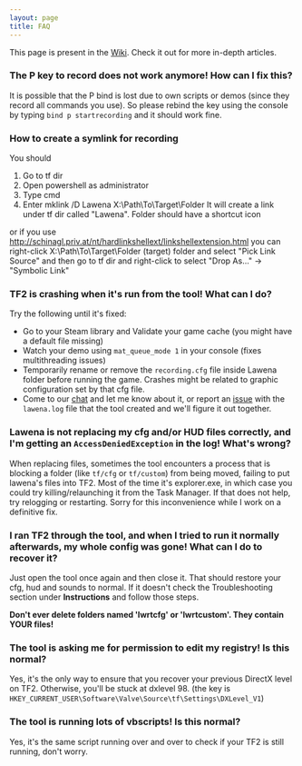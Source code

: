 ```yaml
---
layout: page
title: FAQ
---
```


<div class="message">
  This page is present in the <a href="{{ site.github.repo }}/wiki">Wiki</a>. Check it out for more in-depth articles.
</div>

### The P key to record does not work anymore! How can I fix this?

It is possible that the P bind is lost due to own scripts or demos (since they record all commands you use). So please rebind the key using the console by typing ``bind p startrecording`` and it should work fine.

### How to create a symlink for recording

You should
1. Go to tf dir
2. Open powershell as administrator
3. Type cmd
4. Enter mklink /D Lawena X:\Path\To\Target\Folder
It will create a link under tf dir called "Lawena". Folder should have a shortcut icon

or if you use http://schinagl.priv.at/nt/hardlinkshellext/linkshellextension.html you can right-click X:\Path\To\Target\Folder (target) folder and select "Pick Link Source" and then go to tf dir and right-click to select "Drop As..." -> "Symbolic Link"

### TF2 is crashing when it's run from the tool! What can I do?

Try the following until it's fixed:

* Go to your Steam library and Validate your game cache (you might have a default file missing)
* Watch your demo using ``mat_queue_mode 1`` in your console (fixes multithreading issues)
* Temporarily rename or remove the ``recording.cfg`` file inside Lawena folder before running the game. Crashes might be related to graphic configuration set by that cfg file.
* Come to our [chat](https://gitter.im/quanticc/lawena-recording-tool) and let me know about it, or report an [issue](https://github.com/quanticc/lawena-recording-tool/issues) with the ``lawena.log`` file that the tool created and we'll figure it out together.

### Lawena is not replacing my cfg and/or HUD files correctly, and I'm getting an ``AccessDeniedException`` in the log! What's wrong?

When replacing files, sometimes the tool encounters a process that is blocking a folder (like ``tf/cfg`` or ``tf/custom``) from being moved, failing to put lawena's files into TF2. Most of the time it's explorer.exe, in which case you could try killing/relaunching it from the Task Manager. If that does not help, try relogging or restarting. Sorry for this inconvenience while I work on a definitive fix.

### I ran TF2 through the tool, and when I tried to run it normally afterwards, my whole config was gone! What can I do to recover it?

Just open the tool once again and then close it. That should restore your cfg, hud and sounds to normal. If it doesn't check the Troubleshooting section under **Instructions** and follow those steps.

**Don't ever delete folders named 'lwrtcfg' or 'lwrtcustom'. They contain YOUR files!**

### The tool is asking me for permission to edit my registry! Is this normal?

Yes, it's the only way to ensure that you recover your previous DirectX level on TF2. Otherwise, you'll be stuck at dxlevel 98. (the key is ``HKEY_CURRENT_USER\Software\Valve\Source\tf\Settings\DXLevel_V1``)

### The tool is running lots of vbscripts! Is this normal?

Yes, it's the same script running over and over to check if your TF2 is still running, don't worry.
